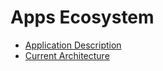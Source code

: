 # Apps Ecosystem

* [Application Description](https://github.com/open-cooperative-ecosystem/docs/tree/bd8b2402f315f37cd3fd434075da9ddd8d3f7190/Applications/app_description.md)
* [Current Architecture](https://github.com/open-cooperative-ecosystem/docs/tree/bd8b2402f315f37cd3fd434075da9ddd8d3f7190/Applications/current_architecture.md)

